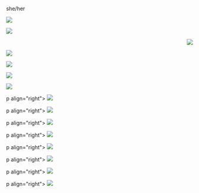 she/her
<p align="left">   <img src="https://media1.tenor.com/m/OYFqADjduDsAAAAC/nuclear-explosion-starcraft-remastered.gif"/> </p> <img src="https://cdn.pixabay.com/animation/2023/05/17/16/04/16-04-26-783_512.gif"/> </p>
<p align="right">   <img src="https://cdn.pixabay.com/animation/2023/05/17/16/04/16-04-26-783_512.gif"/> </p>
<p align="left">   <img src="https://www.google.com/search?q=explosion+gif&client=firefox-b-1-m&sca_esv=1b6eee4926982cea&tbm=isch&sxsrf=ACQVn09sS4YxJuXXzd185OPalcW37CyU3A:1707715336501&source=lnms&sa=X&ved=0ahUKEwinvImwh6WEAxURQzABHcSDA2cQ_AUIBigB&biw=360&bih=700#&biw=360&bih=700"/> </p> <img src="https://cdn.pixabay.com/animation/2023/05/17/16/04/16-04-26-783_512.gif"/> </p>
<p align="left">   <img src="https://media1.tenor.com/m/OYFqADjduDsAAAAC/nuclear-explosion-starcraft-remastered.gif"/> </p> <img src="https://cdn.pixabay.com/animation/2023/05/17/16/04/16-04-26-783_512.gif"/> </p>
p align="right">   <img src="https://images.app.goo.gl/5MzfkLrCkdHvNFbb7"/> </p> p align="right">   <img src="https://images.app.goo.gl/5MzfkLrCkdHvNFbb7"/> </p> p align="right">   <img src="https://images.app.goo.gl/5MzfkLrCkdHvNFbb7"/> </p> p align="right">   <img src="https://images.app.goo.gl/5MzfkLrCkdHvNFbb7"/> </p> p align="right">   <img src="https://images.app.goo.gl/5MzfkLrCkdHvNFbb7"/> </p> p align="right">   <img src="https://images.app.goo.gl/5MzfkLrCkdHvNFbb7"/> </p> p align="right">   <img src="https://images.app.goo.gl/5MzfkLrCkdHvNFbb7"/> </p> p align="right">   <img src="https://images.app.goo.gl/5MzfkLrCkdHvNFbb7"/> </p> 
